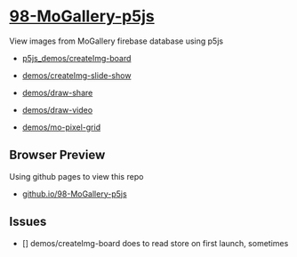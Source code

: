 # [98-MoGallery-p5js](https://github.com/molab-itp/98-MoGallery-p5js)

View images from MoGallery firebase database using p5js

- [p5js_demos/createImg-board](demos/createImg-board/)
- [demos/createImg-slide-show](demos/createImg-slide-show)

- [demos/draw-share](demos/draw-share)
- [demos/draw-video](demos/draw-video)
- [demos/mo-pixel-grid](demos/mo-pixel-grid)

## Browser Preview

Using github pages to view this repo

- [github.io/98-MoGallery-p5js](https://molab-itp.github.io/98-MoGallery-p5js/)

## Issues

- [] demos/createImg-board does to read store on first launch, sometimes

<!-- v20 -->
